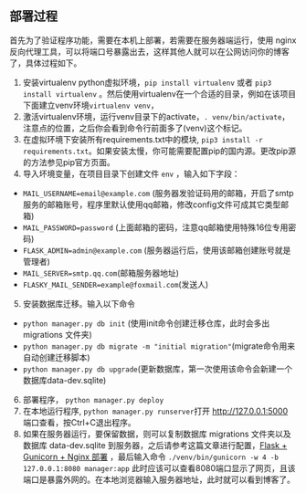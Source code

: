 
## 部署过程
首先为了验证程序功能，需要在本机上部署，若需要在服务器端运行，使用 nginx 反向代理工具，可以将端口号暴露出去，这样其他人就可以在公网访问你的博客了，具体过程如下。

1. 安装virtualenv python虚拟环境，` pip install virtualenv ` 或者 `pip3 install virtualenv` 。然后使用virtualenv在一个合适的目录，例如在该项目下面建立venv环境` virtualenv venv `，
2. 激活virtualenv环境，运行venv目录下的activate，`. venv/bin/activate`， 注意点的位置，之后你会看到命令行前面多了(venv)这个标记。
3. 在虚拟环境下安装所有requirements.txt中的模块, `pip3 install -r requirements.txt`。如果安装太慢，你可能需要配置pip的国内源。更改pip源的方法参见pip官方页面。
4. 导入坏境变量，在项目目录下创建文件 `env` ，输入如下字段：

  * `MAIL_USERNAME=email@example.com` (服务器发验证码用的邮箱，开启了smtp服务的邮箱账号，程序里默认使用qq邮箱，修改config文件可成其它类型邮箱)
  * `MAIL_PASSWORD=password` (上面邮箱的密码，注意qq邮箱使用特殊16位专用密码)
  * `FLASK_ADMIN=admin@example.com` (服务器运行后，使用该邮箱创建账号就是管理者)
  * `MAIL_SERVER=smtp.qq.com`(邮箱服务器地址)
  * `FLASKY_MAIL_SENDER=example@foxmail.com`(发送人)

5. 安装数据库迁移。输入以下命令

  * `python manager.py db init` (使用init命令创建迁移仓库，此时会多出 migrations 文件夹)
  * `python manager.py db migrate -m "initial migration"`(migrate命令用来自动创建迁移脚本)
  * `python manager.py db upgrade`(更新数据库，第一次使用该命令会新建一个数据库data-dev.sqlite)
  
6. 部署程序， `python manager.py deploy`
7. 在本地运行程序, `python manager.py runserver`打开 http://127.0.0.1:5000 端口查看，按Ctrl+C退出程序。
8. 如果在服务器运行，要保留数据，则可以复制数据库 migrations 文件夹以及数据库 data-dev.sqlite 到服务器，之后请参考这篇文章进行配置，[Flask + Gunicorn + Nginx 部署](http://www.cnblogs.com/Ray-liang/p/4837850.html) ，最后输入命令 `./venv/bin/gunicorn -w 4 -b 127.0.0.1:8080 manager:app` 此时应该可以查看8080端口显示了网页，且该端口是暴露外网的。在本地浏览器输入服务器地址，此时就可以看到博客了。

